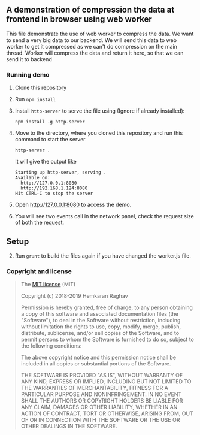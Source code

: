 ## A demonstration of compression the data at frontend in browser using web worker

This file demonstrate the use of web worker to compress the data. We want to send a very big data to our backend. We will send this data to web worker to get it compressed as we can't do compression on the main thread. Worker will compress the data and return it here, so that we can send it to backend

### Running demo
1. Clone this repository
2. Run `npm install`
2. Install `http-server` to serve the file using (Ignore if already installed):
    
    `
    npm install -g http-server
    `
3. Move to the directory, where you cloned this repository and run this command to start the server
    
    `
    http-server .
    `
    
    It will give the output like
    ```
    Starting up http-server, serving .
    Available on:
      http://127.0.0.1:8080
      http://192.168.1.124:8080
    Hit CTRL-C to stop the server
    ``` 
4. Open http://127.0.0.1:8080 to access the demo.
5. You will see two events call in the network panel, check the request size of both the request.

## Setup
2. Run `grunt` to build the files again if you have changed the worker.js file.

### Copyright and license

>The [MIT license](https://opensource.org/licenses/MIT) (MIT)
>
>Copyright (c) 2018-2019 Hemkaran Raghav
>
>Permission is hereby granted, free of charge, to any person obtaining a copy of this software and associated documentation files (the "Software"), to deal in the Software without restriction, including without limitation the rights to use, copy, modify, merge, publish, distribute, sublicense, and/or sell copies of the Software, and to permit persons to whom the Software is furnished to do so, subject to the following conditions:
>
>The above copyright notice and this permission notice shall be included in all copies or substantial portions of the Software.
>
>THE SOFTWARE IS PROVIDED "AS IS", WITHOUT WARRANTY OF ANY KIND, EXPRESS OR IMPLIED, INCLUDING BUT NOT LIMITED TO THE WARRANTIES OF MERCHANTABILITY, FITNESS FOR A PARTICULAR PURPOSE AND NONINFRINGEMENT. IN NO EVENT SHALL THE AUTHORS OR COPYRIGHT HOLDERS BE LIABLE FOR ANY CLAIM, DAMAGES OR OTHER LIABILITY, WHETHER IN AN ACTION OF CONTRACT, TORT OR OTHERWISE, ARISING FROM, OUT OF OR IN CONNECTION WITH THE SOFTWARE OR THE USE OR OTHER DEALINGS IN THE SOFTWARE. 